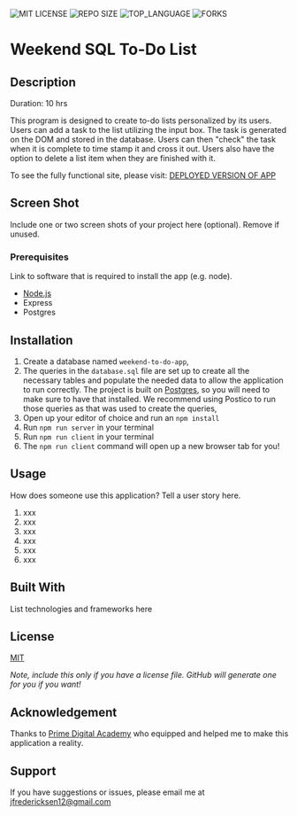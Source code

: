 ![MIT LICENSE](https://img.shields.io/github/license/freder48/weekend-sql-to-do-list.svg?style=flat-square)
![REPO SIZE](https://img.shields.io/github/repo-size/freder48/weekend-sql-to-do-list.svg?style=flat-square)
![TOP_LANGUAGE](https://img.shields.io/github/languages/top/freder48/weekend-sql-to-do-list.svg?style=flat-square)
![FORKS](https://img.shields.io/github/forks/freder48/weekend-sql-to-do-list?style=social)

# Weekend SQL To-Do List

## Description

Duration: 10 hrs

This program is designed to create to-do lists personalized by its users. Users can add a task to the list utilizing the input box. The task is generated on the DOM and stored in the database. Users can then "check" the task when it is complete to time stamp it and cross it out. Users also have the option to delete a list item when they are finished with it. 


To see the fully functional site, please visit: [DEPLOYED VERSION OF APP](www.heroku.com)

## Screen Shot

Include one or two screen shots of your project here (optional). Remove if unused.

### Prerequisites

Link to software that is required to install the app (e.g. node).

- [Node.js](https://nodejs.org/en/)
- Express
- Postgres


## Installation

1. Create a database named `weekend-to-do-app`,
2. The queries in the `database.sql` file are set up to create all the necessary tables and populate the needed data to allow the application to run correctly. The project is built on [Postgres](https://www.postgresql.org/download/), so you will need to make sure to have that installed. We recommend using Postico to run those queries as that was used to create the queries, 
3. Open up your editor of choice and run an `npm install`
4. Run `npm run server` in your terminal
5. Run `npm run client` in your terminal
6. The `npm run client` command will open up a new browser tab for you!

## Usage
How does someone use this application? Tell a user story here.

1. xxx
2. xxx
3. xxx
4. xxx
5. xxx
6. xxx


## Built With

List technologies and frameworks here

## License
[MIT](https://choosealicense.com/licenses/mit/)

_Note, include this only if you have a license file. GitHub will generate one for you if you want!_

## Acknowledgement
Thanks to [Prime Digital Academy](www.primeacademy.io) who equipped and helped me to make this application a reality. 

## Support
If you have suggestions or issues, please email me at [jfredericksen12@gmail.com](www.google.com)